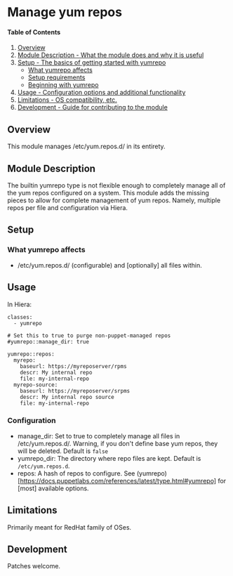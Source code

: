 Manage yum repos
================

#### Table of Contents

1. [Overview](#overview)
1. [Module Description - What the module does and why it is useful](#module-description)
1. [Setup - The basics of getting started with yumrepo](#setup)
    * [What yumrepo affects](#what-yumrepo-affects)
    * [Setup requirements](#setup-requirements)
    * [Beginning with yumrepo](#beginning-with-yumrepo)
1. [Usage - Configuration options and additional functionality](#usage)
1. [Limitations - OS compatibility, etc.](#limitations)
1. [Development - Guide for contributing to the module](#development)

## Overview

This module manages /etc/yum.repos.d/ in its entirety.

## Module Description

The builtin yumrepo type is not flexible enough to completely manage all of the
yum repos configured on a system. This module adds the missing pieces to allow
for complete management of yum repos. Namely, multiple repos per file and
configuration via Hiera.

## Setup

### What yumrepo affects

* /etc/yum.repos.d/ (configurable) and [optionally] all files within.

## Usage

In Hiera:

```
classes:
  - yumrepo
  
# Set this to true to purge non-puppet-managed repos
#yumrepo::manage_dir: true

yumrepo::repos:
  myrepo:
    baseurl: https://myreposerver/rpms
    descr: My internal repo
    file: my-internal-repo
  myrepo-source:
    baseurl: https://myreposerver/srpms
    descr: My internal repo source
    file: my-internal-repo
```

### Configuration

  * manage_dir: Set to true to completely manage all files in /etc/yum.repos.d/. Warning, if you don't define base yum repos, they will be deleted. Default is `false`
  * yumrepo_dir: The directory where repo files are kept. Default is `/etc/yum.repos.d`.
  * repos: A hash of repos to configure. See (yumrepo)[https://docs.puppetlabs.com/references/latest/type.html#yumrepo] for [most] available options.

## Limitations

Primarily meant for RedHat family of OSes.

## Development

Patches welcome.
